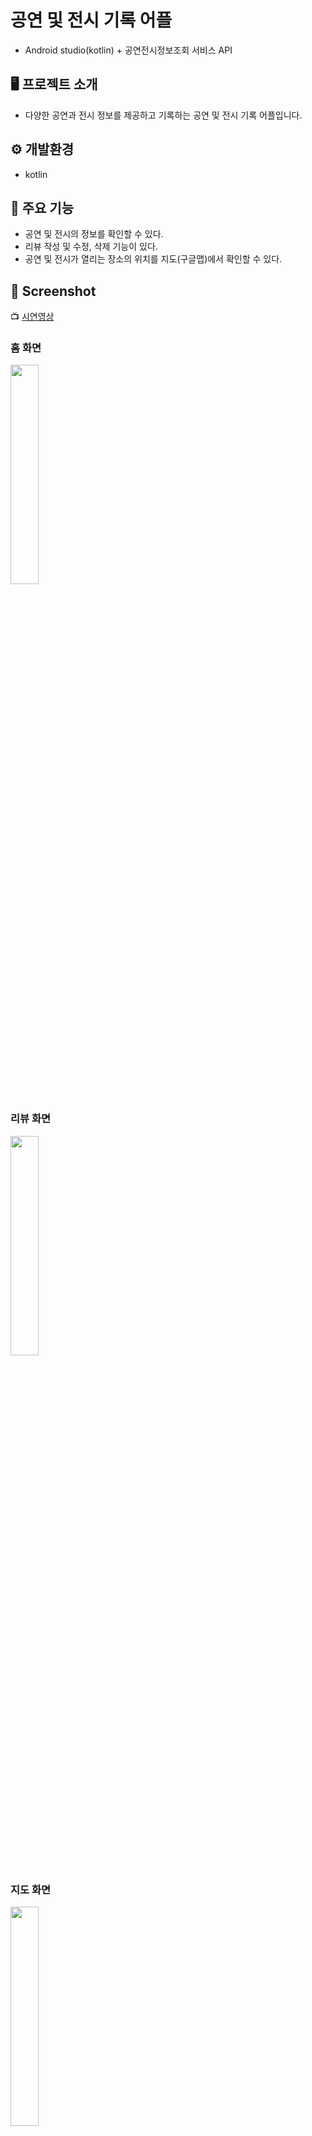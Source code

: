 # 공연 및 전시 기록 어플
- Android studio(kotlin) + 공연전시정보조회 서비스 API

## 🖥 프로젝트 소개
- 다양한 공연과 전시 정보를 제공하고 기록하는 공연 및 전시 기록 어플입니다.

## ⚙ 개발환경
- kotlin

## 📌 주요 기능
- 공연 및 전시의 정보를 확인할 수 있다.
- 리뷰 작성 및 수정, 삭제 기능이 있다.
- 공연 및 전시가 열리는 장소의 위치를 지도(구글맵)에서 확인할 수 있다.
  
## 📸 Screenshot
📺 [시연영상](https://drive.google.com/file/d/12UTzLgWQ0SwBvvxnov7-FEvhc_9a1FIK/view?usp=sharing)

### 홈 화면
<img src = "https://github.com/mk-star/Android/assets/113525126/1cb25ba1-21eb-4236-9e72-dc9095759808" width="30%" height="30%">

### 리뷰 화면
<img src = "https://github.com/mk-star/Android/assets/113525126/04f33b2f-74e9-4f69-a6f5-756a25788070" width="30%" height="30%">

### 지도 화면
<img src = "https://github.com/mk-star/Android/assets/113525126/bba525c6-71b4-4786-baaf-5ccf3bab099b" width="30%" height="30%">
